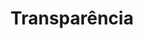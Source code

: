 ---
layout: default
title: Transparência
nav_order: 6.1
has_children: true
description: "Manual e-SUS APS"
permalink: /docs/CDS
last_modified_date: "01/02/2021"
---